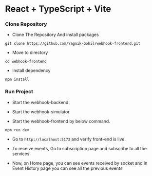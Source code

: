 # React + TypeScript + Vite

### Clone Repository

- Clone The Repository And install packages
```
git clone https://github.com/Yagnik-Gohil/webhook-frontend.git
```
- Move to directory
```
cd webhook-frontend
```
- Install dependency
```
npm install
```

### Run Project

- Start the webhook-backend.

- Start the webhook-simulator.

- Start the webhook-frontend by below command.
```
npm run dev
```
- Go to `http://localhost:5173` and verify front-end is live.

- To receive events, Go to subscription page and subscribe to all the services

- Now, on Home page, you can see events received by socket and in Event History page you can see all the previous events
